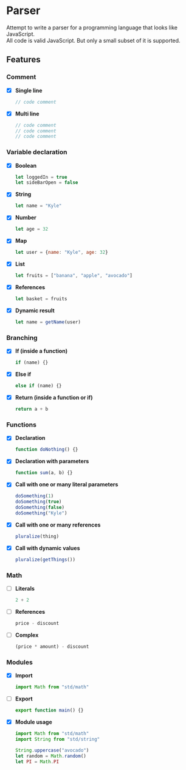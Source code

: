 # Parser
Attempt to write a parser for a programming language that looks like JavaScript.  
All code is valid JavaScript. But only a small subset of it is supported.

## Features
### Comment
- [x] **Single line**
    ```js
    // code comment
    ```
- [x] **Multi line**
    ```js
    // code comment
    // code comment
    // code comment
    ```
### Variable declaration
- [x] **Boolean**
    ```js
    let loggedIn = true
    let sideBarOpen = false
    ```
- [x] **String**
    ```js
    let name = "Kyle"
    ```
- [x] **Number**
    ```js
    let age = 32
    ```
- [x] **Map**
    ```js
    let user = {name: "Kyle", age: 32}
    ```
- [x] **List**
    ```js
    let fruits = ["banana", "apple", "avocado"]
    ```
- [x] **References**
    ```js
    let basket = fruits
    ```
- [x] **Dynamic result**
    ```js
    let name = getName(user)
    ```
### Branching
- [x] **If (inside a function)**
  ```js
  if (name) {}
  ```
- [x] **Else if**
  ```js
  else if (name) {}
  ```
- [x] **Return (inside a function or if)**
  ```js
  return a + b
  ```

### Functions
- [x] **Declaration**
  ```js
  function doNothing() {}
  ```

- [x] **Declaration with parameters**
  ```js
  function sum(a, b) {}
  ```

- [x] **Call with one or many literal parameters**
  ```js
  doSomething(1)
  doSomething(true)
  doSomething(false)
  doSomething("Kyle")
  ```

- [x] **Call with one or many references**
  ```js
  pluralize(thing)
  ```
- [x] **Call with dynamic values**
  ```js
  pluralize(getThings())
  ```

### Math
- [ ] **Literals**
  ```js
  2 + 2
  ```
- [ ] **References**
  ```js
  price - discount
  ```
- [ ] **Complex**
  ```js
  (price * amount) - discount
  ```
### Modules
- [x] **Import**
  ```js
  import Math from "std/math"
  ```
- [ ] **Export**
  ```js
  export function main() {}
  ```
- [x] **Module usage**
  ```js
  import Math from "std/math"
  import String from "std/string"

  String.uppercase("avocado")
  let random = Math.random()
  let PI = Math.PI
  ```